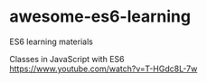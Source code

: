 # awesome-es6-learning
ES6 learning materials

Classes in JavaScript with ES6  
https://www.youtube.com/watch?v=T-HGdc8L-7w
